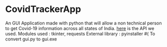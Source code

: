 # CovidTrackerApp

An GUI Application made with python that will allow a non technical person to get Covid-19 information across all states of India. 
[here](https://data.covid19india.org/data.json) is the API we used.
Modules used : tkinter, requests
External library : pyinstaller #( To convert gui.py to  gui.exe
